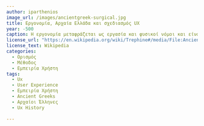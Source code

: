 ```yaml
---
author: iparthenios
image_url: /images/ancientgreek-surgical.jpg
title: Εργονομία, Αρχαία Ελλάδα και σχεδιασμός UX 
year: -500
caption: Η εργονομία μεταφράζεται ως εργασία και φυσικοί νόμοι και είναι ένας όρος που επινοήθηκε για να περιγράψει τον τρόπο με τον οποίο οι άνθρωποι αλληλεπιδρούν με τα στοιχεία ενός συστήματος. Υπάρχουν ισχυρές ενδείξεις που δείχνουν ότι οι ελληνικοί πολιτισμοί σχεδίαζαν τα εργαλεία και τους χώρους εργασίας τους με βάση τις αρχές της εργονομίας. Για παράδειγμα, υπάρχει ένα ευρέως αναφερόμενο έργο του Ιπποκράτη (460 - 370 π.Χ.) όπου περιγράφει λεπτομερώς τη διαμόρφωση του χώρου εργασίας ενός χειρουργού. Όσον αφορά τα εργαλεία, θα αναφέρουμε πώς και πότε πρέπει να χρησιμοποιούνται- πρέπει να είναι τοποθετημένα με τέτοιο τρόπο ώστε να μην εμποδίζουν τον χειρουργό, αλλά και να είναι εύκολα προσβάσιμα όταν απαιτείται.
license_url: "https://en.wikipedia.org/wiki/Trephine#/media/File:Ancientgreek_surgical.jpg/" 
license_text: Wikipedia
categories:
  - Ορισμός
  - Μέθοδος
  - Εμπειρία Χρήστη
tags:
  - Ux 
  - User Experience 
  - Εμπειρία Χρήστη 
  - Ancient Greeks
  - Αρχαίοι Έλληνες
  - Ux History
  
---
```


